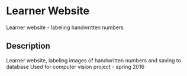 # Learner Website
Learner website - labeling handwritten numbers

## Description
Learner website, labeling images of handwritten numbers and saving to database
Used for computer vision project - spring 2016
